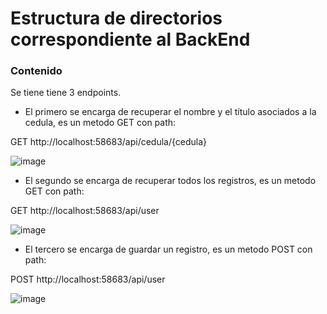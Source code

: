 # Estructura de directorios correspondiente al BackEnd
### Contenido
Se tiene tiene 3 endpoints.
- El primero se encarga de recuperar el nombre y el título asociados a la cedula, es un metodo GET con path:

GET http://localhost:58683/api/cedula/{cedula}

![image](https://github.com/DennisPerez97/WeeCompany-Dennis/assets/99489937/c6da3d9d-2fe5-4987-95c8-d1b6f2187d99)


- El segundo se encarga de recuperar todos los registros, es un metodo GET con path:
  
GET http://localhost:58683/api/user

![image](https://github.com/DennisPerez97/WeeCompany-Dennis/assets/99489937/c792fc53-c365-43fd-b5a4-3e7487839f3b)


- El tercero se encarga de guardar un registro, es un metodo POST con path:
  
POST http://localhost:58683/api/user

![image](https://github.com/DennisPerez97/WeeCompany-Dennis/assets/99489937/713f7704-2f43-4964-b9c6-95034fc4b3c0)


